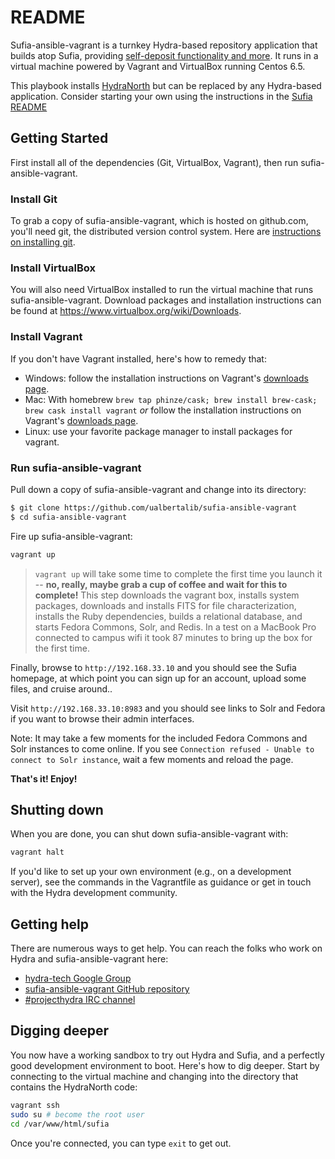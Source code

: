 # README

Sufia-ansible-vagrant is a turnkey Hydra-based repository application that builds atop Sufia, providing [self-deposit functionality and more](https://github.com/projecthydra/sufia#what-is-sufia). It runs in a virtual machine powered by Vagrant and VirtualBox running Centos 6.5.

This playbook installs [HydraNorth](https://github.com/ualbertalib/HydraNorth) but can be replaced by any Hydra-based application.  Consider starting your own using the instructions in the [Sufia README](https://github.com/projecthydra/sufia)

## Getting Started

First install all of the dependencies (Git, VirtualBox, Vagrant), then run sufia-ansible-vagrant.

### Install Git

To grab a copy of sufia-ansible-vagrant, which is hosted on github.com, you'll need git, the distributed version control system.  Here are [instructions on installing git](http://git-scm.com/book/en/Getting-Started-Installing-Git).

### Install VirtualBox

You will also need VirtualBox installed to run the virtual machine that runs sufia-ansible-vagrant. Download packages and installation instructions can be found at https://www.virtualbox.org/wiki/Downloads.

### Install Vagrant

If you don't have Vagrant installed, here's how to remedy that:

  * Windows: follow the installation instructions on Vagrant's [downloads page](https://www.vagrantup.com/downloads).
  * Mac: With homebrew ```brew tap phinze/cask; brew install brew-cask; brew cask install vagrant``` _or_ follow the installation instructions on Vagrant's [downloads page](https://www.vagrantup.com/downloads).
  * Linux: use your favorite package manager to install packages for vagrant.

### Run sufia-ansible-vagrant

Pull down a copy of sufia-ansible-vagrant and change into its directory:

```bash
$ git clone https://github.com/ualbertalib/sufia-ansible-vagrant
$ cd sufia-ansible-vagrant
```

Fire up sufia-ansible-vagrant:

```bash
vagrant up
```

> ```vagrant up``` will take some time to complete the first time you launch it -- **no, really, maybe grab a cup of coffee and wait for this to complete!** This step downloads the vagrant box, installs system packages, downloads and installs FITS for file characterization, installs the Ruby dependencies, builds a relational database, and starts Fedora Commons, Solr, and Redis. In a test on a MacBook Pro connected to campus wifi it took 87 minutes to bring up the box for the first time.

Finally, browse to ```http://192.168.33.10``` and you should see the Sufia homepage, at which point you can sign up for an account, upload some files, and cruise around..

Visit ```http://192.168.33.10:8983``` and you should see links to Solr and Fedora if you want to browse their admin interfaces.

Note: It may take a few moments for the included Fedora Commons and Solr instances to come online. If you see `Connection refused - Unable to connect to Solr instance`, wait a few moments and reload the page.

**That's it! Enjoy!**

## Shutting down

When you are done, you can shut down sufia-ansible-vagrant with:

```bash
vagrant halt
```

If you'd like to set up your own environment (e.g., on a development server), see the commands in the Vagrantfile as guidance or get in touch with the Hydra development community.

## Getting help

There are numerous ways to get help.  You can reach the folks who work on Hydra and sufia-ansible-vagrant here:

 * [hydra-tech Google Group](http://groups.google.com/group/hydra-tech)
 * [sufia-ansible-vagrant GitHub repository](https://github.com/ualbertalib/sufia-ansible-vagrant/issues)
 * [#projecthydra IRC channel](irc://irc.freenode.net/projecthydra)

## Digging deeper

You now have a working sandbox to try out Hydra and Sufia, and a perfectly good development environment to boot.  Here's how to dig deeper. Start by connecting to the virtual machine and changing into the directory that contains the HydraNorth code:

```bash
vagrant ssh
sudo su # become the root user
cd /var/www/html/sufia
```

Once you're connected, you can type `exit` to get out.
